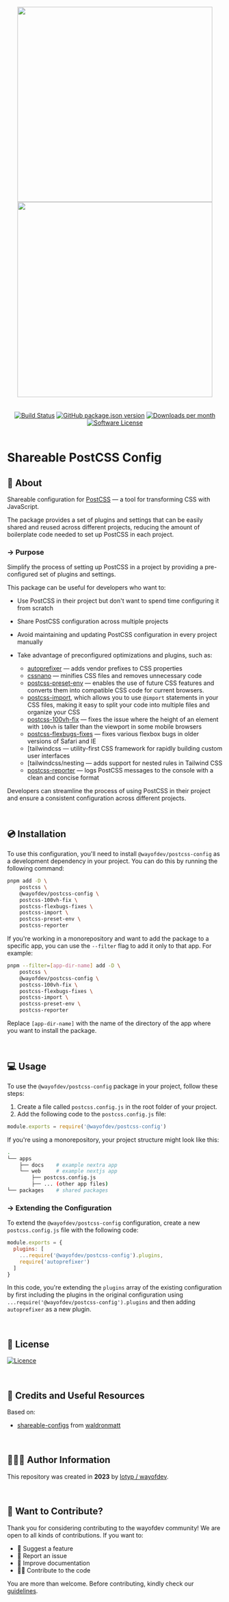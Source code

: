 <br>

<div align="center">
<img width="456" src="https://raw.githubusercontent.com/wayofdev/next-starter-tpl/master/assets/logo.gh-light-mode-only.png#gh-light-mode-only">
<img width="456" src="https://raw.githubusercontent.com/wayofdev/next-starter-tpl/master/assets/logo.gh-dark-mode-only.png#gh-dark-mode-only">
</div>


<br>

<br>

<div align="center">
<a href="https://actions-badge.atrox.dev/wayofdev/npm-shareable-configs/goto"><img alt="Build Status" src="https://img.shields.io/endpoint.svg?url=https%3A%2F%2Factions-badge.atrox.dev%2Fwayofdev%2Fnext-starter-tpl%2Fbadge&style=flat-square"/></a>
<a href="https://www.npmjs.com/package/@wayofdev/postcss-config"><img alt="GitHub package.json version" src="https://img.shields.io/npm/v/@wayofdev/postcss-config?style=flat-square"></a>
<a href="https://www.npmjs.com/package/@wayofdev/postcss-config?activeTab=versions"><img alt="Downloads per month" src="https://img.shields.io/npm/dm/@wayofdev/postcss-config?style=flat-square"></a>
<a href="LICENSE.md"><img src="https://img.shields.io/github/license/wayofdev/npm-shareable-configs.svg?style=flat-square&color=blue" alt="Software License"/></a>
</div>
<br>

# Shareable PostCSS Config

## 📄 About

Shareable configuration for [PostCSS](https://postcss.org/) — a tool for transforming CSS with JavaScript.

The package provides a set of plugins and settings that can be easily shared and reused across different projects, reducing the amount of boilerplate code needed to set up PostCSS in each project.

### → Purpose

Simplify the process of setting up PostCSS in a project by providing a pre-configured set of plugins and settings.

This package can be useful for developers who want to:

- Use PostCSS in their project but don't want to spend time configuring it from scratch
- Share PostCSS configuration across multiple projects
- Avoid maintaining and updating PostCSS configuration in every project manually

- Take advantage of preconfigured optimizations and plugins, such as:
  - [autoprefixer](https://github.com/postcss/autoprefixer) — adds vendor prefixes to CSS properties
  - [cssnano](https://cssnano.co) — minifies CSS files and removes unnecessary code
  - [postcss-preset-env](https://github.com/csstools/postcss-plugins) — enables the use of future CSS features and converts them into compatible CSS code for current browsers.
  - [postcss-import](https://github.com/postcss/postcss-import), which allows you to use `@import` statements in your CSS files, making it easy to split your code into multiple files and organize your CSS
  - [postcss-100vh-fix](https://github.com/postcss/postcss-100vh-fix) — fixes the issue where the height of an element with `100vh` is taller than the viewport in some mobile browsers
  - [postcss-flexbugs-fixes](https://github.com/luisrudge/postcss-flexbugs-fixes) — fixes various flexbox bugs in older versions of Safari and IE
  - [tailwindcss — utility-first CSS framework for rapidly building custom user interfaces
  - [tailwindcss/nesting — adds support for nested rules in Tailwind CSS
  - [postcss-reporter](https://github.com/postcss/postcss-reporter) — logs PostCSS messages to the console with a clean and concise format

Developers can streamline the process of using PostCSS in their project and ensure a consistent configuration across different projects.

<br>

## 💿 Installation

To use this configuration, you'll need to install `@wayofdev/postcss-config` as a development dependency in your project. You can do this by running the following command:

```bash
pnpm add -D \
	postcss \
	@wayofdev/postcss-config \
	postcss-100vh-fix \
	postcss-flexbugs-fixes \
	postcss-import \
	postcss-preset-env \
	postcss-reporter
```

If you're working in a monorepository and want to add the package to a specific app, you can use the `--filter` flag to add it only to that app. For example:

```bash
pnpm --filter=[app-dir-name] add -D \
	postcss \
	@wayofdev/postcss-config \
	postcss-100vh-fix \
	postcss-flexbugs-fixes \
	postcss-import \
	postcss-preset-env \
	postcss-reporter
```

Replace `[app-dir-name]` with the name of the directory of the app where you want to install the package.

<br>

## 💻 Usage

To use the `@wayofdev/postcss-config` package in your project, follow these steps:

1. Create a file called `postcss.config.js` in the root folder of your project.
2. Add the following code to the `postcss.config.js` file:

```js
module.exports = require('@wayofdev/postcss-config')
```

If you're using a monorepository, your project structure might look like this:

```bash
.
└── apps
    ├── docs    # example nextra app
    └── web     # example nextjs app
        ├── postcss.config.js
        ├── ... (other app files)
└── packages    # shared packages
```

### → Extending the Configuration

To extend the `@wayofdev/postcss-config` configuration, create a new `postcss.config.js` file with the following code:

```js
module.exports = {
  plugins: [
    ...require('@wayofdev/postcss-config').plugins,
    require('autoprefixer')
  ]
}
```

In this code, you're extending the `plugins` array of the existing configuration by first including the plugins in the original configuration using `...require('@wayofdev/postcss-config').plugins` and then adding `autoprefixer` as a new plugin.

<br>

## 🤝 License

[![Licence](https://img.shields.io/github/license/wayofdev/npm-shareable-configs?style=for-the-badge&color=blue)](./LICENSE)

<br>

## 🧱 Credits and Useful Resources

Based on:

- [shareable-configs](https://github.com/waldronmatt/shareable-configs) from [waldronmatt](https://github.com/waldronmatt)

<br>

## 🙆🏼‍♂️ Author Information

This repository was created in **2023** by [lotyp / wayofdev](https://github.com/wayofdev).

<br>

## 🙌 Want to Contribute?

Thank you for considering contributing to the wayofdev community!
We are open to all kinds of contributions. If you want to:

- 🤔 Suggest a feature
- 🐛 Report an issue
- 📖 Improve documentation
- 👨‍💻 Contribute to the code

You are more than welcome. Before contributing, kindly check our [guidelines](https://next-starter-tpl-docs.wayof.dev/contribution).

